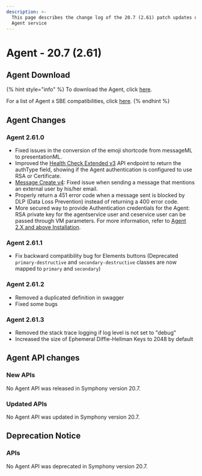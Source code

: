 ```yaml
---
description: >-
  This page describes the change log of the 20.7 (2.61) patch updates of the
  Agent service
---
```


# Agent - 20.7 (2.61)

## Agent Download

{% hint style="info" %}
To download the Agent, click [here](agent-20.7-2.61.md#agent-download).

For a list of Agent x SBE compatibilities, click [here](../../agent-guide/sbe-x-agent-compatibility-matrix.md).
{% endhint %}

## Agent Changes

### Agent 2.61.0

* Fixed issues in the conversion of the emoji shortcode from messageML to presentationML.
* Improved the [Health Check Extended v3](https://developers.symphony.com/v20.7/restapi/reference#health-check-extended-v3) API endpoint to return the authType field, showing if the Agent authentication is configured to use RSA or Certificate.
* [Message Create v4](https://developers.symphony.com/restapi/v20.7/reference#create-message-v4): Fixed issue when sending a message that mentions an external user by his/her email.
* Properly return a 451 error code when a message sent is blocked by DLP (Data Loss Prevention) instead of returning a 400 error code.
* More secured way to provide Authentication credentials for the Agent: RSA private key for the agentservice user and ceservice user can be passed through VM parameters. For more information, refer to [Agent 2.X and above Installation](../../agent-guide/agent-2.x-and-above-installation.md).

### Agent 2.61.1

* Fix backward compatibility bug for Elements buttons (Deprecated `primary-destructive` and `secondary-destructive` classes are now mapped to `primary` and `secondary`)

### Agent 2.61.2

* Removed a duplicated definition in swagger
* Fixed some bugs

### Agent 2.61.3

* Removed the stack trace logging if log level is not set to "debug"
* Increased the size of Ephemeral Diffie-Hellman Keys to 2048 by default

## Agent API changes

### **New APIs**

No Agent API was released in Symphony version 20.7.

### **Updated APIs**

No Agent API was updated in Symphony version 20.7.

## **Deprecation Notice**

### **APIs**

No Agent API was deprecated in Symphony version 20.7.

